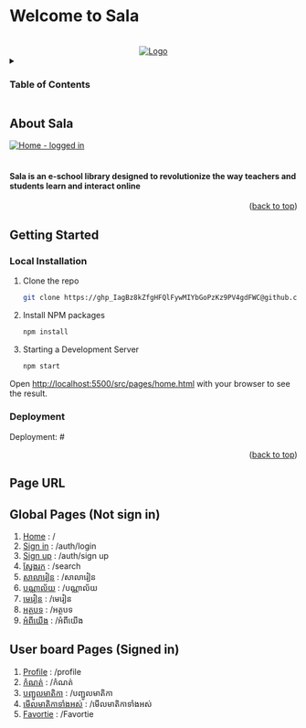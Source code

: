 # Welcome to Sala
<a name="readme-top"></a>

<!-- PROJECT LOGO -->
<br />
<div align="center" >
  <a href="#">
    <img src="https://cms.istad.co/uploads/large_homescreen_db1e847514.png" alt="Logo" width="auto" height="auto"/>
  </a>
</div>



<!-- TABLE OF CONTENTS -->
<details>
  <summary><h3>Table of Contents</h3></summary>
  <ol>
    <li>
      <a href="#about-k-quicksight">About Sala</a>
    </li>
    <li>
      <a href="#getting-started">Getting Started</a>
      <ul>
        <li><a href="#local-installation">Local Installation</a></li>
        <li><a href="#deployment">Deployment</a></li>
      </ul>
    </li>
    <li><a href="#page-url">Page URL</a></li>
  </ol>
</details>



<!-- ABOUT THE PROJECT -->
## About Sala
 <a href="#">![Home - logged in](https://github.com/FoundationScholarship/social-media-clone/assets/69746654/c8497af7-c99d-44be-8b54-da1bb518bbd6)
 </a>
<br/>
<br />
<h4>Sala is an e-school library designed to revolutionize the way teachers and students learn and interact online</h4>

<p align="right">(<a href="#readme-top">back to top</a>)</p>

<!-- GETTING STARTED -->
## Getting Started

### Local Installation


1. Clone the repo
   ```sh
   git clone https://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@github.com/sunlyhuor/sala_final.git
   ```
2. Install NPM packages
   ```sh
   npm install
   ```
3. Starting a Development Server
   ```sh
   npm start
   ```
   
Open [http://localhost:5500/src/pages/home.html](http://localhost:5500/src/pages/home.html) with your browser to see the result.

### Deployment

Deployment: #

<p align="right">(<a href="#readme-top">back to top</a>)</p>



<!-- Page URL -->
## Page URL

## Global Pages (Not sign in)

01. [Home](https://k-quicksight-4gmo.vercel.app/) : /
02. [Sign in](https://k-quicksight-4gmo.vercel.app/auth/login) : /auth/login
03. [Sign up](https://k-quicksight-4gmo.vercel.app/auth/signup) : /auth/sign up
04. [ស្វែងរក](https://k-quicksight-4gmo.vercel.app/search) : /search
05. [សាលារៀន](https://k-quicksight-4gmo.vercel.app/friends) : /សាលារៀន
06. [បណ្ណាល័យ](https://k-quicksight-4gmo.vercel.app/create) : /បណ្ណាល័យ
07. [មេរៀន](https://k-quicksight-4gmo.vercel.app/friends) : /មេរៀន
08. [អត្ថបទ](https://k-quicksight-4gmo.vercel.app/about-us) : /អត្ថបទ
09. [អំពីយើង](https://k-quicksight-4gmo.vercel.app/setting) : /អំពីយើង

## User board Pages (Signed in)

1. [Profile](https://k-quicksight-4gmo.vercel.app/profile) : /profile
2. [កំណត់](https://k-quicksight-4gmo.vercel.app/board/dataset) : /កំណត់
3. [បញ្ជូលមាតិកា](https://k-quicksight-4gmo.vercel.app/board/dataset/${data-set-uuid}) : /បញ្ជូលមាតិកា
4. [មើលមាតិកាទាំងអស់](https://k-quicksight-4gmo.vercel.app/board/shareWithMe) : /មើលមាតិកាទាំងអស់
5. [Favortie](https://k-quicksight-4gmo.vercel.app/board/analysis) : /Favortie

